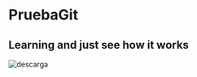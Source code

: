 # PruebaGit

## Learning and just see how it works

![descarga](https://user-images.githubusercontent.com/50747923/168712931-17ee6871-00e7-48ac-b020-0fc7b7d9f47f.jpg)
